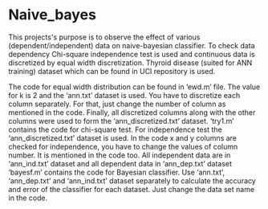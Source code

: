 Naive_bayes
===========
This projects's purpose is to observe the effect of various (dependent/independent) data on naive-bayesian classifier. To
check data dependency Chi-square independence test is used and continuous data is discretized by equal width discretization. 
Thyroid disease (suited for ANN training) dataset which can be found in UCI repository is used.

The code for equal width distribution can be found in ‘ewd.m’ file. The value for k is 2 and the ‘ann.txt’ dataset is used. You have to discretize each column separately. For that, just change the number of column as mentioned in the code.  Finally, all discretized columns along with the other columns were used to form the ‘ann_discretized.txt’ dataset.
‘try1.m’ contains the code for chi-square test. For independence test the ‘ann_discretized.txt’ dataset is used. In the code x and y columns are checked for independence, you have to change the values of column number. It is mentioned in the code too.
All independent data are in ‘ann_ind.txt’ dataset and all dependent data in ‘ann_dep.txt’ dataset
‘bayesf.m’ contains the code for Bayesian classifier. Use ‘ann.txt’, ‘ann_dep.txt’ and ‘ann_ind.txt’ dataset separately to calculate the accuracy and error of the classifier for each dataset. Just change the data set name in the code. 
